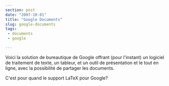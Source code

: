 ```yaml
---
section: post
date: "2007-10-01"
title: "Google Documents"
slug: google-documents
tags:
 - documents
 - google

---
```




Voici la solution de bureautique de Google offrant (pour l'instant) un logiciel de traitement de texte, un tableur, et un outil de présentation et le tout en ligne, avec la possibilité de partager les documents.

C'est pour quand le support LaTeX pour Google?
